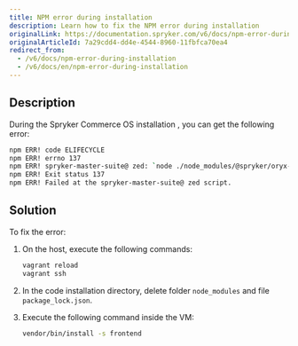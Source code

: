 ```yaml
---
title: NPM error during installation
description: Learn how to fix the NPM error during installation
originalLink: https://documentation.spryker.com/v6/docs/npm-error-during-installation
originalArticleId: 7a29cdd4-dd4e-4544-8960-11fbfca70ea4
redirect_from:
  - /v6/docs/npm-error-during-installation
  - /v6/docs/en/npm-error-during-installation
---
```


## Description
During the Spryker Commerce OS installation , you can get the following error:

```bash
npm ERR! code ELIFECYCLE
npm ERR! errno 137
npm ERR! spryker-master-suite@ zed: `node ./node_modules/@spryker/oryx-for-zed/build`
npm ERR! Exit status 137
npm ERR! Failed at the spryker-master-suite@ zed script.
```

## Solution
To fix the error:

1. On the host, execute the following commands:

   ```bash
   vagrant reload
   vagrant ssh
   ```

2. In the code installation directory, delete folder `node_modules` and file `package_lock.json`.

3. Execute the following command inside the VM:

   ```bash
   vendor/bin/install -s frontend
   ```
